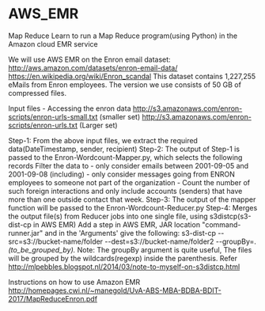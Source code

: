 # AWS_EMR
Map Reduce 
Learn to run a Map Reduce program(using Python) in the Amazon cloud EMR service

We will use AWS EMR on the Enron email dataset:
http://aws.amazon.com/datasets/enron-email-data/
https://en.wikipedia.org/wiki/Enron_scandal
This dataset contains 1,227,255 eMails from Enron employees. The version we use consists of 50 GB of compressed files.

Input files - Accessing the enron data
http://s3.amazonaws.com/enron-scripts/enron-urls-small.txt (smaller set)
http://s3.amazonaws.com/enron-scripts/enron-urls.txt (Larger set)

Step-1: From the above input files, we extract the required data(DateTimestamp, sender, recipient)
Step-2: The output of Step-1 is passed to the Enron-Wordcount-Mapper.py, which selects the following records
            Filter the data to
            - only consider emails between 2001-09-05 and 2001-09-08 (including)
            - only consider messages going from ENRON employees to someone not part of the organization
            - Count the number of such foreign interactions and only include accounts (senders) that have more than one outside contact that week.
Step-3: The output of the mapper function will be passed to the Enron-Wordcount-Reducer.py
Step-4: Merges the output file(s) from Reducer jobs into one single file, using s3distcp(s3-dist-cp in AWS EMR)
      Add a step in AWS EMR, JAR location "command-runner.jar" and in the 'Arguments' give the following:
      s3-dist-cp --src=s3://bucket-name/folder --dest=s3://bucket-name/folder2 --groupBy=.*(to_be_grouped_by).*
 Note: The groupBy argument is quite useful, The files will be grouped by the wildcards(regexp) inside the parenthesis. Refer http://mlpebbles.blogspot.nl/2014/03/note-to-myself-on-s3distcp.html
    
Instructions on how to use Amazon EMR
http://homepages.cwi.nl/~manegold/UvA-ABS-MBA-BDBA-BDIT-2017/MapReduceEnron.pdf
